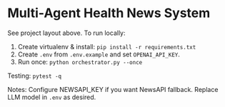# Multi-Agent Health News System

See project layout above. To run locally:

1. Create virtualenv & install: `pip install -r requirements.txt`
2. Create `.env` from `.env.example` and set `OPENAI_API_KEY`.
3. Run once: `python orchestrator.py --once`

Testing: `pytest -q`

Notes: Configure NEWSAPI_KEY if you want NewsAPI fallback. Replace LLM model in `.env` as desired.

